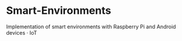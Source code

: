 # Smart-Environments
Implementation of smart environments with Raspberry Pi and Android devices · IoT
